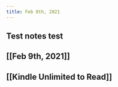 ```yaml
---
title: Feb 8th, 2021
---
```


## Test notes test
## [[Feb 9th, 2021]]
## [[Kindle Unlimited to Read]]
